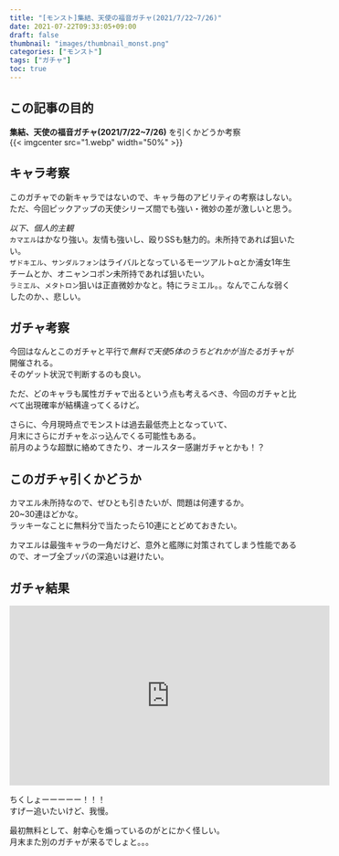 ```yaml
---
title: "[モンスト]集結、天使の福音ガチャ(2021/7/22~7/26)"
date: 2021-07-22T09:33:05+09:00
draft: false
thumbnail: "images/thumbnail_monst.png"
categories: ["モンスト"]
tags: ["ガチャ"]
toc: true
---
```


## この記事の目的
**集結、天使の福音ガチャ(2021/7/22~7/26)**
を引くかどうか考察  
{{< imgcenter src="1.webp" width="50%" >}}  
  

## キャラ考察
このガチャでの新キャラではないので、キャラ毎のアビリティの考察はしない。  
ただ、今回ピックアップの天使シリーズ間でも強い・微妙の差が激しいと思う。  
  
*以下、個人的主観*  
`カマエル`はかなり強い。友情も強いし、殴りSSも魅力的。未所持であれば狙いたい。  
`ザドキエル`、`サンダルフォン`はライバルとなっているモーツアルトαとか浦女1年生チームとか、オニャンコポン未所持であれば狙いたい。  
`ラミエル`、`メタトロン`狙いは正直微妙かなと。特にラミエル。。なんでこんな弱くしたのか、、悲しい。  
  

## ガチャ考察
今回はなんとこのガチャと平行で*無料で天使5体のうちどれかが当たる*ガチャが開催される。  
そのゲット状況で判断するのも良い。  
  
ただ、どのキャラも属性ガチャで出るという点も考えるべき、今回のガチャと比べて出現確率が結構違ってくるけど。  
  
さらに、今月現時点でモンストは過去最低売上となっていて、  
月末にさらにガチャをぶっ込んでくる可能性もある。  
前月のような超獣に絡めてきたり、オールスター感謝ガチャとかも！？  


## このガチャ引くかどうか
カマエル未所持なので、ぜひとも引きたいが、問題は何連するか。  
20~30連ほどかな。  
ラッキーなことに無料分で当たったら10連にとどめておきたい。  
  
カマエルは最強キャラの一角だけど、意外と艦隊に対策されてしまう性能であるので、オーブ全ブッパの深追いは避けたい。  
  


## ガチャ結果
<iframe width="560" height="315" src="https://www.youtube.com/embed/rjKmK774_5I" frameborder="0" allow="accelerometer; autoplay; clipboard-write; encrypted-media; gyroscope; picture-in-picture" allowfullscreen></iframe>  
  
ちくしょーーーーー！！！  
すげー追いたいけど、我慢。  
  
最初無料として、射幸心を煽っているのがとにかく怪しい。  
月末また別のガチャが来るでしょと。。。  
  
